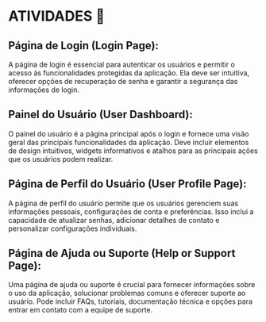 <h1>ATIVIDADES 📝</h1>

<h2>Página de Login (Login Page):</h2>

A página de login é essencial para autenticar os usuários e permitir o acesso às funcionalidades protegidas da aplicação. Ela deve ser intuitiva, oferecer opções de recuperação de senha e garantir a segurança das informações de login.

<h2>Painel do Usuário (User Dashboard):</h2>

O painel do usuário é a página principal após o login e fornece uma visão geral das principais funcionalidades da aplicação. Deve incluir elementos de design intuitivos, widgets informativos e atalhos para as principais ações que os usuários podem realizar.

<h2>Página de Perfil do Usuário (User Profile Page):</h2>

A página de perfil do usuário permite que os usuários gerenciem suas informações pessoais, configurações de conta e preferências. Isso inclui a capacidade de atualizar senhas, adicionar detalhes de contato e personalizar configurações individuais.

<h2>Página de Ajuda ou Suporte (Help or Support Page):</h2>

Uma página de ajuda ou suporte é crucial para fornecer informações sobre o uso da aplicação, solucionar problemas comuns e oferecer suporte ao usuário. Pode incluir FAQs, tutoriais, documentação técnica e opções para entrar em contato com a equipe de suporte.